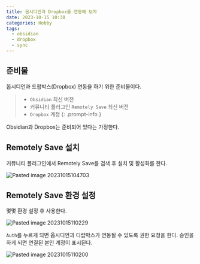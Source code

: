 ```yaml
---
title: 옵시디언과 Dropbox를 연동해 보자
date: 2023-10-15 10:38
categories: Hobby
tags:
  - obsidian
  - dropbox
  - sync
---
```


## 준비물

옵시디언과 드랍박스(Dropbox) 연동을 하기 위한 준비물이다.

> - `Obsidian` 최신 버전
> - 커뮤니티 플러그인 `Remotely Save` 최신 버전
> - `Dropbox` 계정
{: .prompt-info }

Obsidian과 Dropbox는 준비되어 있다는 가정한다.

## Remotely Save 설치

커뮤니티 플러그인에서 Remotely Save를 검색 후 설치 및 활성화를 한다.

![Pasted image 20231015104703](https://github.com/yeonkyupark/yeonkyupark.github.io/assets/72383349/fe26133e-83bb-4a84-bfc9-85023df8397e)

## Remotely Save 환경 설정

몇몇 환경 설정 후 사용한다.

![Pasted image 20231015110229](https://github.com/yeonkyupark/yeonkyupark.github.io/assets/72383349/9a5ad58f-6fad-47a6-985b-55118791615b)

`Auth`를 누르게 되면 옵시디언과 디랍박스가 연동될 수 있도록 권한 요청을 한다. 승인을 하게 되면 연결된 본인 계정이 표시된다.

![Pasted image 20231015110200](https://github.com/yeonkyupark/yeonkyupark.github.io/assets/72383349/7df9a211-456d-4165-89d6-802bcf4c6326)
